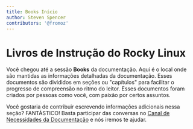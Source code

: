 ```yaml
---
title: Books Início
author: Steven Spencer
contributors: '@fromoz'
---
```


# Livros de Instrução do Rocky Linux

Você chegou até a sessão **Books** da documentação. Aqui é o local onde são mantidas as informações detalhadas da documentação. Esses documentos são divididos em seções ou "capítulos" para facilitar o progresso de compreensão no ritmo do leitor. Esses documentos foram criados por pessoas como você, com paixão por certos assuntos.

Você gostaria de contribuir escrevendo informações adicionais nessa seção? FANTÁSTICO! Basta participar das conversas no [Canal de Necessidades da Documentação](https://chat.rockylinux.org/rocky-linux/channels/documentation) e nós iremos te ajudar.
